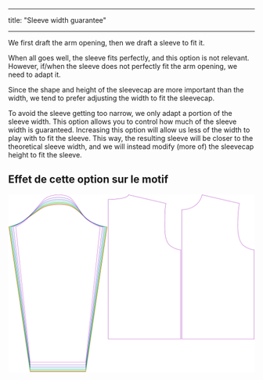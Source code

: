 - - -
title: "Sleeve width guarantee"
- - -

We first draft the arm opening, then we draft a sleeve to fit it.

When all goes well, the sleeve fits perfectly, and this option is not relevant. However, if/when the sleeve does not perfectly fit the arm opening, we need to adapt it.

Since the shape and height of the sleevecap are more important than the width, we tend to prefer adjusting the width to fit the sleevecap.

To avoid the sleeve getting too narrow, we only adapt a portion of the sleeve width. This option allows you to control how much of the sleeve width is guaranteed. Increasing this option will allow us less of the width to play with to fit the sleeve. This way, the resulting sleeve will be closer to the theoretical sleeve width, and we will instead modify (more of) the sleevecap height to fit the sleeve.

## Effet de cette option sur le motif

![This image shows the effect of this option by superimposing several variants that have a different value for this option](brian_sleevewidthguarantee_sample.svg "Effet de cette option sur le modèle")
